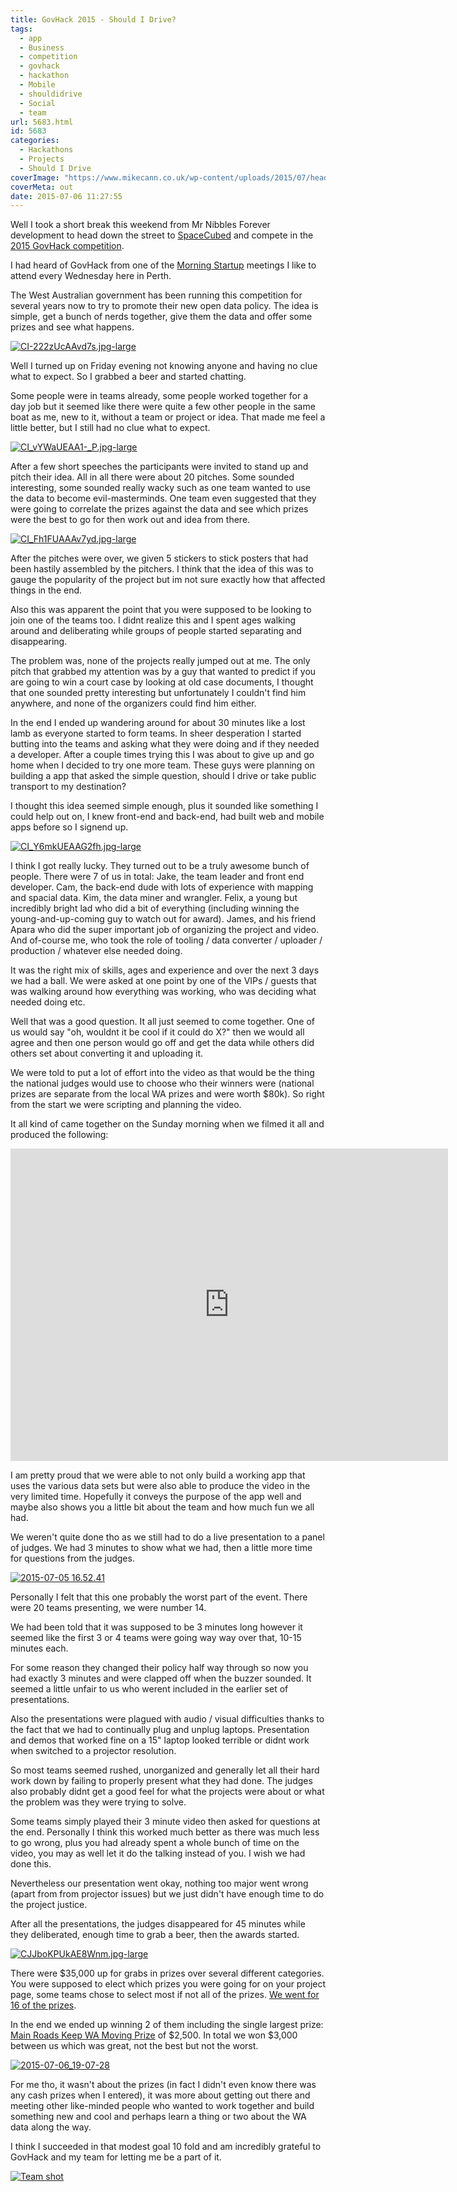 ```yaml
---
title: GovHack 2015 - Should I Drive?
tags:
  - app
  - Business
  - competition
  - govhack
  - hackathon
  - Mobile
  - shouldidrive
  - Social
  - team
url: 5683.html
id: 5683
categories:
  - Hackathons
  - Projects
  - Should I Drive
coverImage: "https://www.mikecann.co.uk/wp-content/uploads/2015/07/header.jpg"
coverMeta: out
date: 2015-07-06 11:27:55
---
```


Well I took a short break this weekend from Mr Nibbles Forever development to head down the street to [SpaceCubed](https://spacecubed.com/) and compete in the [2015 GovHack competition](https://www.govhack.org/perth2015/).

<!-- more -->

I had heard of GovHack from one of the [Morning Startup](https://www.meetup.com/Morning-Startup-Perth/) meetings I like to attend every Wednesday here in Perth.

The West Australian government has been running this competition for several years now to try to promote their new open data policy. The idea is simple, get a bunch of nerds together, give them the data and offer some prizes and see what happens.

[![CI-222zUcAAvd7s.jpg-large](https://www.mikecann.co.uk/wp-content/uploads/2015/07/CI-222zUcAAvd7s.jpg-large-768x1024.jpg)](https://www.mikecann.co.uk/wp-content/uploads/2015/07/CI-222zUcAAvd7s.jpg-large.jpg)

Well I turned up on Friday evening not knowing anyone and having no clue what to expect. So I grabbed a beer and started chatting.

Some people were in teams already, some people worked together for a day job but it seemed like there were quite a few other people in the same boat as me, new to it, without a team or project or idea. That made me feel a little better, but I still had no clue what to expect.

[![CI_vYWaUEAA1-_P.jpg-large](https://www.mikecann.co.uk/wp-content/uploads/2015/07/CI_vYWaUEAA1-_P.jpg-large-1024x768.jpg)](https://www.mikecann.co.uk/wp-content/uploads/2015/07/CI_vYWaUEAA1-_P.jpg-large.jpg)

After a few short speeches the participants were invited to stand up and pitch their idea. All in all there were about 20 pitches. Some sounded interesting, some sounded really wacky such as one team wanted to use the data to become evil-masterminds. One team even suggested that they were going to correlate the prizes against the data and see which prizes were the best to go for then work out and idea from there.

[![CI_Fh1FUAAAv7yd.jpg-large](https://www.mikecann.co.uk/wp-content/uploads/2015/07/CI_Fh1FUAAAv7yd.jpg-large.jpg)](https://www.mikecann.co.uk/wp-content/uploads/2015/07/CI_Fh1FUAAAv7yd.jpg-large.jpg)

After the pitches were over, we given 5 stickers to stick posters that had been hastily assembled by the pitchers. I think that the idea of this was to gauge the popularity of the project but im not sure exactly how that affected things in the end.

Also this was apparent the point that you were supposed to be looking to join one of the teams too. I didnt realize this and I spent ages walking around and deliberating while groups of people started separating and disappearing.

The problem was, none of the projects really jumped out at me. The only pitch that grabbed my attention was by a guy that wanted to predict if you are going to win a court case by looking at old case documents, I thought that one sounded pretty interesting but unfortunately I couldn't find him anywhere, and none of the organizers could find him either.

In the end I ended up wandering around for about 30 minutes like a lost lamb as everyone started to form teams. In sheer desperation I started butting into the teams and asking what they were doing and if they needed a developer. After a couple times trying this I was about to give up and go home when I decided to try one more team. These guys were planning on building a app that asked the simple question, should I drive or take public transport to my destination?

I thought this idea seemed simple enough, plus it sounded like something I could help out on, I knew front-end and back-end, had built web and mobile apps before so I signend up.

[![CI_Y6mkUEAAG2fh.jpg-large](https://www.mikecann.co.uk/wp-content/uploads/2015/07/CI_Y6mkUEAAG2fh.jpg-large-1024x652.jpg)](https://www.mikecann.co.uk/wp-content/uploads/2015/07/CI_Y6mkUEAAG2fh.jpg-large.jpg)

I think I got really lucky. They turned out to be a truly awesome bunch of people. There were 7 of us in total: Jake, the team leader and front end developer. Cam, the back-end dude with lots of experience with mapping and spacial data. Kim, the data miner and wrangler. Felix, a young but incredibly bright lad who did a bit of everything (including winning the young-and-up-coming guy to watch out for award). James, and his friend Apara who did the super important job of organizing the project and video. And of-course me, who took the role of tooling / data converter / uploader / production / whatever else needed doing.

It was the right mix of skills, ages and experience and over the next 3 days we had a ball. We were asked at one point by one of the VIPs / guests that was walking around how everything was working, who was deciding what needed doing etc.

Well that was a good question. It all just seemed to come together. One of us would say "oh, wouldnt it be cool if it could do X?" then we would all agree and then one person would go off and get the data while others did others set about converting it and uploading it.

We were told to put a lot of effort into the video as that would be the thing the national judges would use to choose who their winners were (national prizes are separate from the local WA prizes and were worth \$80k). So right from the start we were scripting and planning the video.

It all kind of came together on the Sunday morning when we filmed it all and produced the following:

<iframe width="700" height="500" src="https://www.youtube.com/embed/hgfu31GtvQk" frameborder="0" allowfullscreen></iframe>

I am pretty proud that we were able to not only build a working app that uses the various data sets but were also able to produce the video in the very limited time. Hopefully it conveys the purpose of the app well and maybe also shows you a little bit about the team and how much fun we all had.

We weren't quite done tho as we still had to do a live presentation to a panel of judges. We had 3 minutes to show what we had, then a little more time for questions from the judges.

[![2015-07-05 16.52.41](https://www.mikecann.co.uk/wp-content/uploads/2015/07/2015-07-05-16.52.41-1024x1024.jpg)](https://www.mikecann.co.uk/wp-content/uploads/2015/07/2015-07-05-16.52.41.jpg)

Personally I felt that this one probably the worst part of the event. There were 20 teams presenting, we were number 14\.

We had been told that it was supposed to be 3 minutes long however it seemed like the first 3 or 4 teams were going way way over that, 10-15 minutes each.

For some reason they changed their policy half way through so now you had exactly 3 minutes and were clapped off when the buzzer sounded. It seemed a little unfair to us who werent included in the earlier set of presentations.

Also the presentations were plagued with audio / visual difficulties thanks to the fact that we had to continually plug and unplug laptops. Presentation and demos that worked fine on a 15" laptop looked terrible or didnt work when switched to a projector resolution.

So most teams seemed rushed, unorganized and generally let all their hard work down by failing to properly present what they had done. The judges also probably didnt get a good feel for what the projects were about or what the problem was they were trying to solve.

Some teams simply played their 3 minute video then asked for questions at the end. Personally I think this worked much better as there was much less to go wrong, plus you had already spent a whole bunch of time on the video, you may as well let it do the talking instead of you. I wish we had done this.

Nevertheless our presentation went okay, nothing too major went wrong (apart from from projector issues) but we just didn't have enough time to do the project justice.

After all the presentations, the judges disappeared for 45 minutes while they deliberated, enough time to grab a beer, then the awards started.

[![CJJboKPUkAE8Wnm.jpg-large](https://www.mikecann.co.uk/wp-content/uploads/2015/07/CJJboKPUkAE8Wnm.jpg-large.jpg)](https://www.mikecann.co.uk/wp-content/uploads/2015/07/CJJboKPUkAE8Wnm.jpg-large.jpg)

There were \$35,000 up for grabs in prizes over several different categories. You were supposed to elect which prizes you were going for on your project page, some teams chose to select most if not all of the prizes. [We went for 16 of the prizes](https://hackerspace.govhack.org/content/should-i-drive).

In the end we ended up winning 2 of them including the single largest prize: [Main Roads Keep WA Moving Prize](https://hackerspace.govhack.org/prize_entries/main-roads-keep-wa-moving-prize) of $2,500\. In total we won $3,000 between us which was great, not the best but not the worst.

[![2015-07-06_19-07-28](https://www.mikecann.co.uk/wp-content/uploads/2015/07/2015-07-06_19-07-28.jpg)](https://www.mikecann.co.uk/wp-content/uploads/2015/07/2015-07-06_19-07-28.jpg)

For me tho, it wasn't about the prizes (in fact I didn't even know there was any cash prizes when I entered), it was more about getting out there and meeting other like-minded people who wanted to work together and build something new and cool and perhaps learn a thing or two about the WA data along the way.

I think I succeeded in that modest goal 10 fold and am incredibly grateful to GovHack and my team for letting me be a part of it.

[![Team shot](https://www.mikecann.co.uk/wp-content/uploads/2015/07/Team-shot-1024x768.jpg)](https://www.mikecann.co.uk/wp-content/uploads/2015/07/Team-shot.jpg)
